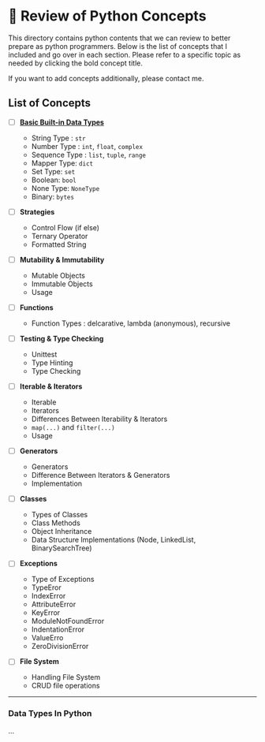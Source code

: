 # 🚀 Review of Python Concepts

This directory contains python contents that we can review to better prepare as python programmers. Below is the list of concepts that I included and go over in each section. Please refer to a specific topic as needed by clicking the bold concept title.

If you want to add concepts additionally, please contact me.

## List of Concepts

- [ ] [**Basic Built-in Data Types**](#data-types-in-python)

  - String Type : `str`
  - Number Type : `int`, `float`, `complex`
  - Sequence Type : `list`, `tuple`, `range`
  - Mapper Type: `dict`
  - Set Type: `set`
  - Boolean: `bool`
  - None Type: `NoneType`
  - Binary: `bytes`

- [ ] **Strategies**

  - Control Flow (if else)
  - Ternary Operator
  - Formatted String

- [ ] **Mutability & Immutability**

  - Mutable Objects
  - Immutable Objects
  - Usage

- [ ] **Functions**

  - Function Types : delcarative, lambda (anonymous), recursive

- [ ] **Testing & Type Checking**

  - Unittest
  - Type Hinting
  - Type Checking

- [ ] **Iterable & Iterators**

  - Iterable
  - Iterators
  - Differences Between Iterability & Iterators
  - `map(...)` and `filter(...)`
  - Usage

- [ ] **Generators**

  - Generators
  - Difference Between Iterators & Generators
  - Implementation

- [ ] **Classes**

  - Types of Classes
  - Class Methods
  - Object Inheritance
  - Data Structure Implementations (Node, LinkedList, BinarySearchTree)

- [ ] **Exceptions**

  - Type of Exceptions
  - TypeEror
  - IndexError
  - AttributeError
  - KeyError
  - ModuleNotFoundError
  - IndentationError
  - ValueErro
  - ZeroDivisionError

- [ ] **File System**
  - Handling File System
  - CRUD file operations

---

### Data Types In Python

...
